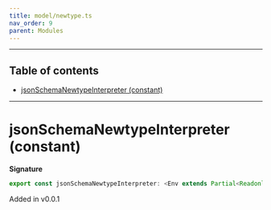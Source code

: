```yaml
---
title: model/newtype.ts
nav_order: 9
parent: Modules
---
```


---

<h2 class="text-delta">Table of contents</h2>

- [jsonSchemaNewtypeInterpreter (constant)](#jsonschemanewtypeinterpreter-constant)

---

# jsonSchemaNewtypeInterpreter (constant)

**Signature**

```ts
export const jsonSchemaNewtypeInterpreter: <Env extends Partial<Readonly<Record<"JsonSchemaURI", any>>>>() => ModelAlgebraNewtype<"JsonSchemaURI", Env> = ...
```

Added in v0.0.1
